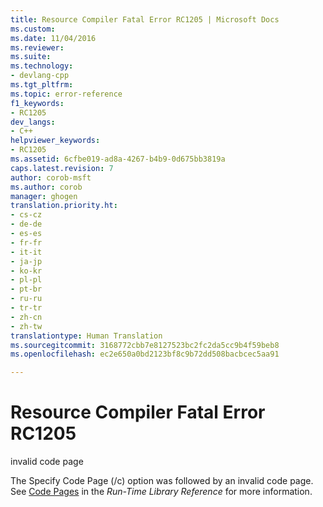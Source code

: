 ```yaml
---
title: Resource Compiler Fatal Error RC1205 | Microsoft Docs
ms.custom: 
ms.date: 11/04/2016
ms.reviewer: 
ms.suite: 
ms.technology:
- devlang-cpp
ms.tgt_pltfrm: 
ms.topic: error-reference
f1_keywords:
- RC1205
dev_langs:
- C++
helpviewer_keywords:
- RC1205
ms.assetid: 6cfbe019-ad8a-4267-b4b9-0d675bb3819a
caps.latest.revision: 7
author: corob-msft
ms.author: corob
manager: ghogen
translation.priority.ht:
- cs-cz
- de-de
- es-es
- fr-fr
- it-it
- ja-jp
- ko-kr
- pl-pl
- pt-br
- ru-ru
- tr-tr
- zh-cn
- zh-tw
translationtype: Human Translation
ms.sourcegitcommit: 3168772cbb7e8127523bc2fc2da5cc9b4f59beb8
ms.openlocfilehash: ec2e650a0bd2123bf8c9b72dd508bacbcec5aa91

---
```

# Resource Compiler Fatal Error RC1205
invalid code page  
  
 The Specify Code Page (/c) option was followed by an invalid code page. See [Code Pages](../../c-runtime-library/code-pages.md) in the *Run-Time Library Reference* for more information.


<!--HONumber=Jan17_HO1-->


